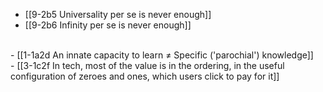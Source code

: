 - [[9-2b5 Universality per se is never enough]]
- [[9-2b6 Infinity per se is never enough]]
<br>
- [[1-1a2d An innate capacity to learn ≠ Specific ('parochial') knowledge]]
<br>
- [[3-1c2f In tech, most of the value is in the ordering, in the useful configuration of zeroes and ones, which users click to pay for it]]
